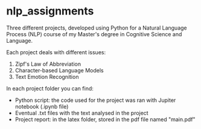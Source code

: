 # nlp_assignments

Three different projects, developed using Python for a Natural Language Process (NLP) course of my Master's degree in Cognitive Science and Language. 

Each project deals with different issues:
1. Zipf's Law of Abbreviation
2. Character-based Language Models
3. Text Emotion Recognition

In each project folder you can find:
- Python script: the code used for the project was ran with Jupiter notebook (.ipynb file)
- Eventual .txt files with the text analysed in the project
- Project report: in the latex folder, stored in the pdf file named "main.pdf"
